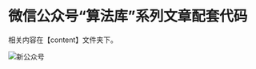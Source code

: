 # 微信公众号“算法库”系列文章配套代码

相关内容在【content】文件夹下。

![新公众号](https://user-images.githubusercontent.com/112926767/196698257-4f0446b7-6d7e-4d71-bda6-989b5a4f6605.jpg)
